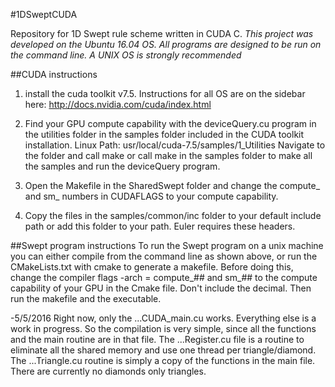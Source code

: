 #1DSweptCUDA

Repository for 1D Swept rule scheme written in CUDA C.
*This project was developed on the Ubuntu 16.04 OS.  All programs are designed to be run on the command line.  A UNIX OS is strongly recommended*

##CUDA instructions
1. install the cuda toolkit v7.5.  Instructions for all OS are on the sidebar here: http://docs.nvidia.com/cuda/index.html

2. Find your GPU compute capability with the deviceQuery.cu program in the utilities folder in the samples folder included in the CUDA toolkit installation.
Linux Path: usr/local/cuda-7.5/samples/1_Utilities
Navigate to the folder and call make or call make in the samples folder to make all the samples and run the deviceQuery program.

3. Open the Makefile in the SharedSwept folder and change the compute_ and sm_ numbers in CUDAFLAGS to your compute capability.

4. Copy the files in the samples/common/inc folder to your default include path or add this folder to your path.  Euler requires these headers.

##Swept program instructions
To run the Swept program on a unix machine you can either compile from the command line
as shown above, or run the CMakeLists.txt with cmake to generate a makefile.  Before doing this,
change the compiler flags -arch = compute_##  and sm_## to the compute capability of your GPU
in the Cmake file.  Don't include the decimal.  Then run the makefile and the executable.

-5/5/2016
Right now, only the ...CUDA_main.cu works.  Everything else is a work in progress.
So the compilation is very simple, since all the functions and the main routine
are in that file.  The ...Register.cu file is a routine to eliminate all the shared memory
and use one thread per triangle/diamond.  The ...Triangle.cu routine is simply a copy
of the functions in the main file.  There are currently no diamonds only triangles.
